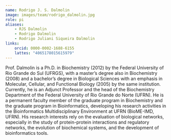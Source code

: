 ```yaml
---
name: Rodrigo J. S. Dalmolin
image: images/team/rodrigo_dalmolin.jpg
role: pi
aliases:
    - RJS Dalmolin
    - Rodrigo Dalmolin
    - Rodrigo Juliani Siqueira Dalmolin
links:
    orcid: 0000-0002-1688-6155
    lattes: "4065178015615979"
---
```


Prof. Dalmolin is a Ph.D. in Biochemistry (2012) by the Federal University of Rio Grande do Sul (UFRGS), with a master’s degree also in Biochemistry (2008) and a bachelor’s degree in Biological Sciences with an emphasis in Molecular, Cellular, and Functional Biology (2005) by the same institution. Currently, he is an Adjunct Professor and the head of the Biochemistry Department of the Federal University of Rio Grande do Norte (UFRN). He is a permanent faculty member of the graduate program in Biochemistry and the graduate program in Bioinformatics, developing his research activities in the Bioinformatics Multidisciplinary Environment at UFRN (BioME-IMD, UFRN). His research interests rely on the evaluation of biological networks, especially in the study of protein-protein interactions and regulatory networks, the evolution of biochemical systems, and the development of bioinformatics tools.
